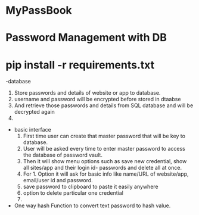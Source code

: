 # MyPassBook
# Password Management with DB

# pip install -r requirements.txt

-database
  1. Store passwords and details of website or app to database.
  2. username and password will be encrypted before stored in dtaabse 
  3. And retrieve those passwords and details from SQL database and will be decrypted again
  4. 
- basic interface
  1. First time user can create that master password that will be key to database.
  2. User will be asked every time to enter master password to access the database of password vault.
  3. Then it will show menu options such as save new credential, show all sites/app and their login id- passwords and delete all at once.
  4. For 1. Option it will ask for basic info like name/URL of website/app, email/user id and password.
  5. save password to clipboard to paste it easily anywhere
  6. option to delete particular one credential
  7. 
- One way hash Function to convert text password to hash value.
